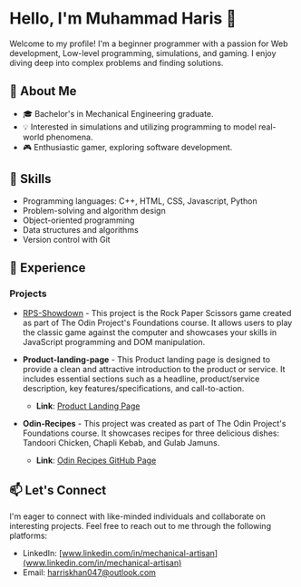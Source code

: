 # Hello, I'm Muhammad Haris 👋

Welcome to my profile! I'm a beginner programmer with a passion for  Web development, Low-level programming, simulations, and gaming. I enjoy diving deep into complex problems and finding solutions.

## 🌱 About Me

- 🎓 Bachelor's in Mechanical Engineering graduate. 
- 💡 Interested in simulations and utilizing programming to model real-world phenomena.
- 🎮 Enthusiastic gamer, exploring software development.

## 🚀 Skills

- Programming languages: C++, HTML, CSS, Javascript, Python
- Problem-solving and algorithm design
- Object-oriented programming
- Data structures and algorithms
- Version control with Git

## 💼 Experience

### Projects

- [RPS-Showdown](https://headlessnode.github.io/RPS-Showdown/) - This project is the Rock Paper Scissors game created as part of The Odin Project's Foundations course. It allows users to play the classic game against the computer and showcases your skills in JavaScript programming and DOM manipulation.
 
- **Product-landing-page** - This Product landing page is designed to provide a clean and attractive introduction to the product or service. It includes essential sections such as a headline, product/service description, key features/specifications, and call-to-action.
   - **Link**: [Product Landing Page](https://headlessnode.github.io/product-landing-page/)

- **Odin-Recipes** - This project was created as part of The Odin Project's Foundations course. It showcases recipes for three delicious dishes: Tandoori Chicken, Chapli Kebab, and Gulab Jamuns.

   - **Link**: [Odin Recipes GitHub Page](https://headlessnode.github.io/Odin-recipes/index.html)

## 📫 Let's Connect

I'm eager to connect with like-minded individuals and collaborate on interesting projects. Feel free to reach out to me through the following platforms:

- LinkedIn: [www.linkedin.com/in/mechanical-artisan](www.linkedin.com/in/mechanical-artisan)
- Email: harriskhan047@outlook.com
